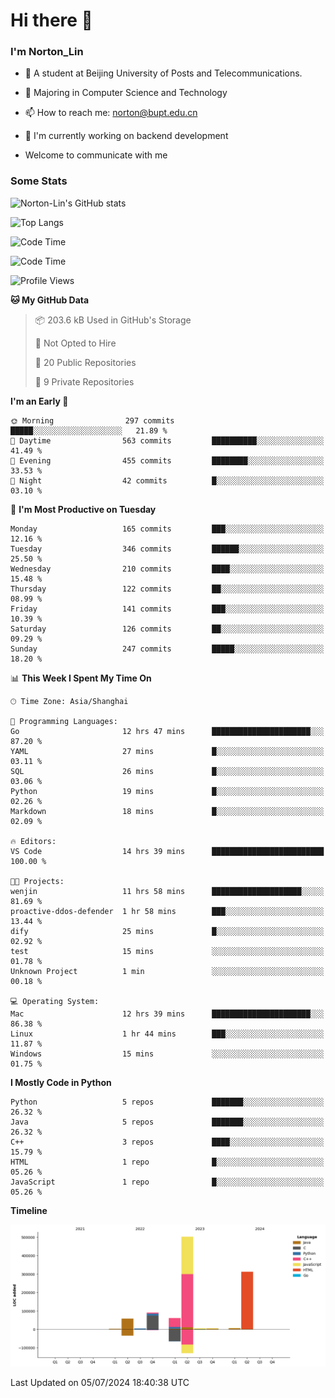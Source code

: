 
# Hi there 👋

### I'm Norton_Lin
- 🏫 A student at Beijing University of Posts and Telecommunications.
- 🌱 Majoring in Computer Science and Technology
- 📫 How to reach me: norton@bupt.edu.cn
- 🌱 I'm currently working on backend development

- Welcome to communicate with me

### Some Stats
![Norton-Lin's GitHub stats](https://github-readme-stats.vercel.app/api?username=Norton-Lin&count_private=true&show_icons=true&theme=radical)

![Top Langs](https://github-readme-stats.vercel.app/api/top-langs/?username=Norton-Lin&langs_count=10&layout=compact)

![Code Time](https://github-readme-stats.vercel.app/api/wakatime?username=Norton_Lin)

<!--START_SECTION:waka-->
![Code Time](http://img.shields.io/badge/Code%20Time-705%20hrs%2035%20mins-blue)

![Profile Views](http://img.shields.io/badge/Profile%20Views-35-blue)

**🐱 My GitHub Data** 

> 📦 203.6 kB Used in GitHub's Storage 
 > 
> 🚫 Not Opted to Hire
 > 
> 📜 20 Public Repositories 
 > 
> 🔑 9 Private Repositories 
 > 
**I'm an Early 🐤** 

```text
🌞 Morning                297 commits         █████░░░░░░░░░░░░░░░░░░░░   21.89 % 
🌆 Daytime                563 commits         ██████████░░░░░░░░░░░░░░░   41.49 % 
🌃 Evening                455 commits         ████████░░░░░░░░░░░░░░░░░   33.53 % 
🌙 Night                  42 commits          █░░░░░░░░░░░░░░░░░░░░░░░░   03.10 % 
```
📅 **I'm Most Productive on Tuesday** 

```text
Monday                   165 commits         ███░░░░░░░░░░░░░░░░░░░░░░   12.16 % 
Tuesday                  346 commits         ██████░░░░░░░░░░░░░░░░░░░   25.50 % 
Wednesday                210 commits         ████░░░░░░░░░░░░░░░░░░░░░   15.48 % 
Thursday                 122 commits         ██░░░░░░░░░░░░░░░░░░░░░░░   08.99 % 
Friday                   141 commits         ███░░░░░░░░░░░░░░░░░░░░░░   10.39 % 
Saturday                 126 commits         ██░░░░░░░░░░░░░░░░░░░░░░░   09.29 % 
Sunday                   247 commits         █████░░░░░░░░░░░░░░░░░░░░   18.20 % 
```


📊 **This Week I Spent My Time On** 

```text
🕑︎ Time Zone: Asia/Shanghai

💬 Programming Languages: 
Go                       12 hrs 47 mins      ██████████████████████░░░   87.20 % 
YAML                     27 mins             █░░░░░░░░░░░░░░░░░░░░░░░░   03.11 % 
SQL                      26 mins             █░░░░░░░░░░░░░░░░░░░░░░░░   03.06 % 
Python                   19 mins             █░░░░░░░░░░░░░░░░░░░░░░░░   02.26 % 
Markdown                 18 mins             █░░░░░░░░░░░░░░░░░░░░░░░░   02.09 % 

🔥 Editors: 
VS Code                  14 hrs 39 mins      █████████████████████████   100.00 % 

🐱‍💻 Projects: 
wenjin                   11 hrs 58 mins      ████████████████████░░░░░   81.69 % 
proactive-ddos-defender  1 hr 58 mins        ███░░░░░░░░░░░░░░░░░░░░░░   13.44 % 
dify                     25 mins             █░░░░░░░░░░░░░░░░░░░░░░░░   02.92 % 
test                     15 mins             ░░░░░░░░░░░░░░░░░░░░░░░░░   01.78 % 
Unknown Project          1 min               ░░░░░░░░░░░░░░░░░░░░░░░░░   00.18 % 

💻 Operating System: 
Mac                      12 hrs 39 mins      ██████████████████████░░░   86.38 % 
Linux                    1 hr 44 mins        ███░░░░░░░░░░░░░░░░░░░░░░   11.87 % 
Windows                  15 mins             ░░░░░░░░░░░░░░░░░░░░░░░░░   01.75 % 
```

**I Mostly Code in Python** 

```text
Python                   5 repos             ███████░░░░░░░░░░░░░░░░░░   26.32 % 
Java                     5 repos             ███████░░░░░░░░░░░░░░░░░░   26.32 % 
C++                      3 repos             ████░░░░░░░░░░░░░░░░░░░░░   15.79 % 
HTML                     1 repo              █░░░░░░░░░░░░░░░░░░░░░░░░   05.26 % 
JavaScript               1 repo              █░░░░░░░░░░░░░░░░░░░░░░░░   05.26 % 
```



**Timeline**

![Lines of Code chart](https://raw.githubusercontent.com/Norton-Lin/Norton-Lin/main/assets/bar_graph.png)


 Last Updated on 05/07/2024 18:40:38 UTC
<!--END_SECTION:waka-->
